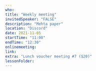 ```yaml
---
who: 
title: "Weekly meeting"
invitedSpeaker: "FALSE"
description: "Mehta paper"
location: "Discord"
date: 2021-11-05
startTime: "11:00"
endTime: "12:30"
onlinemeeting: 
link: 
extra: "Lunch voucher meeting #7 ($20)"
lessonFolder: 
---
```

